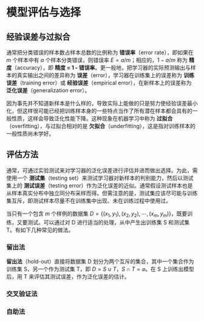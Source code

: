 <!--
 * @Github       : https://github.com/superzhc/BigData-A-Question
 * @Author       : SUPERZHC
 * @CreateDate   : 2020-12-03 00:22:22
 * @LastEditTime : 2020-12-03 08:30:16
 * @Copyright 2020 SUPERZHC
-->
# 模型评估与选择

## 经验误差与过拟合

通常把分类错误的样本数占样本总数的比例称为 **错误率**（error rate），即如果在 $m$ 个样本中有 $a$ 个样本分类错误，则错误率 $E=a/m$；相应的，$1-a/m$ 称为 **精度**（accuracy），即 **精度 = 1 - 错误率**。更一般地，把学习器的实际预测输出与样本的真实输出之间的差异称为 **误差**（error），学习器在训练集上的误差称为 **训练误差**（training error）或 **经验误差**（empirical error），在新样本上的误差称为 **泛化误差**（generalization error）。

因为事先并不知道新样本是什么样的，导致实际上能做的只是努力使经验误差最小化，但这样很可能已经把训练样本身的一些特点当作了所有潜在样本都会具有的一般性质，这样会导致泛化性能下降。这种现象在机器学习中称为 **过拟合**（overfitting），与过拟合相对的是 **欠拟合**（underfitting），这是指对训练样本的一般性质尚未学好。

## 评估方法

通常，可通过实验测试来对学习器的泛化误差进行评估并进而做出选择。为此，需使用一个 **测试集**（testing set）来测试学习器对新样本的判别能力，然后以测试集上的 **测试误差**（testing error）作为泛化误差的近似。通常假设测试样本也是从样本真实分布中独立同分布采样而得。但需注意的是，测试集应该尽可能与训练集互斥，即测试样本尽量不在训练集中出现、未在训练过程中使用过。

当只有一个包含 $m$ 个样例的数据集 $D = \left \{(x_{1},y_{1}),(x_{2},y_{2}), \cdots ,(x_{m},y_{m}) \right \}$，既要训练，又要测试。可以通过对 D 进行适当的处理，从中产生出训练集 S 和测试集 T。有如下几种常见的做法。

### 留出法

**留出法**（hold-out）直接将数据集 D 划分为两个互斥的集合，其中一个集合作为训练集 S，另一个作为测试集 T，即 $D = S \cup T$，$S \cap T = \varnothing$。在 S 上训练出模型后，用 T 来评估其测试误差，作为泛化误差的估计。

### 交叉验证法

### 自助法
